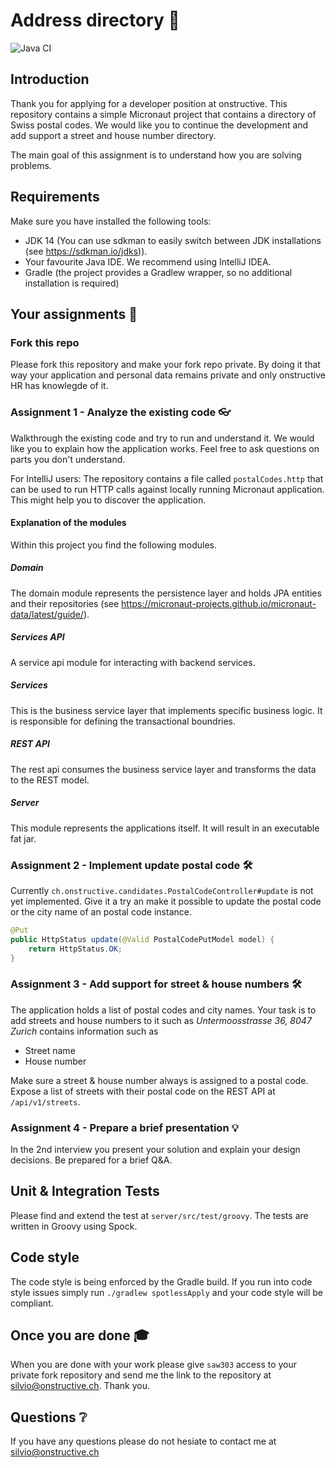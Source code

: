 # Address directory 📇

![Java CI](https://github.com/onstructive/addresses/workflows/Java%20CI/badge.svg)

## Introduction

Thank you for applying for a developer position at onstructive. This repository contains a simple Micronaut project that contains a directory of Swiss postal codes. We would like you to continue the development and add support a street and house number directory.

The main goal of this assignment is to understand how you are solving problems.

## Requirements

Make sure you have installed the following tools:

- JDK 14 (You can use sdkman to easily switch between JDK installations (see https://sdkman.io/jdks)).
- Your favourite Java IDE. We recommend using IntelliJ IDEA.
- Gradle (the project provides a Gradlew wrapper, so no additional installation is required)

## Your assignments 📃

### Fork this repo

Please fork this repository and make your fork repo private. By doing it that way your application and personal data remains private and only onstructive HR has knowlegde of it.

### Assignment 1 - Analyze the existing code 👓

Walkthrough the existing code and try to run and understand it. We would like you to explain how the application works. Feel free to ask questions on parts you don't understand.

For IntelliJ users: The repository contains a file called `postalCodes.http` that can be used to run HTTP calls against locally running Micronaut application. This might help you to discover the application.

#### Explanation of the modules

Within this project you find the following modules.

##### Domain

The domain module represents the persistence layer and holds JPA entities and their repositories (see https://micronaut-projects.github.io/micronaut-data/latest/guide/).

##### Services API

A service api module for interacting with backend services.

##### Services

This is the business service layer that implements specific business logic. It is responsible for defining the transactional boundries.

##### REST API

The rest api consumes the business service layer and transforms the data to the REST model.

##### Server

This module represents the applications itself. It will result in an executable fat jar. 

### Assignment 2 - Implement update postal code 🛠

Currently `ch.onstructive.candidates.PostalCodeController#update` is not yet implemented. Give it a try an make it possible to update the postal code or the city name of an postal code instance.

```java
@Put
public HttpStatus update(@Valid PostalCodePutModel model) {
    return HttpStatus.OK;
}
```

### Assignment 3 - Add support for street & house numbers 🛠

The application holds a list of postal codes and city names. Your task is to add streets and house numbers to it such as _Untermoosstrasse 36, 8047 Zurich_ contains information such as

- Street name
- House number

Make sure a street & house number always is assigned to a postal code. Expose a list of streets with their postal code on the REST API at `/api/v1/streets`.

### Assignment 4 - Prepare a brief presentation 💡

In the 2nd interview you present your solution and explain your design decisions. Be prepared for a brief Q&A.

## Unit & Integration Tests

Please find and extend the test at `server/src/test/groovy`. The tests are written in Groovy using Spock.

## Code style

The code style is being enforced by the Gradle build. If you run into code style issues simply run `./gradlew spotlessApply` and your code style will be compliant.

## Once you are done 🎓

When you are done with your work please give `saw303` access to your private fork repository and send me the link to the repository at silvio@onstructive.ch. Thank you.

## Questions ❔

If you have any questions please do not hesiate to contact me at silvio@onstructive.ch
